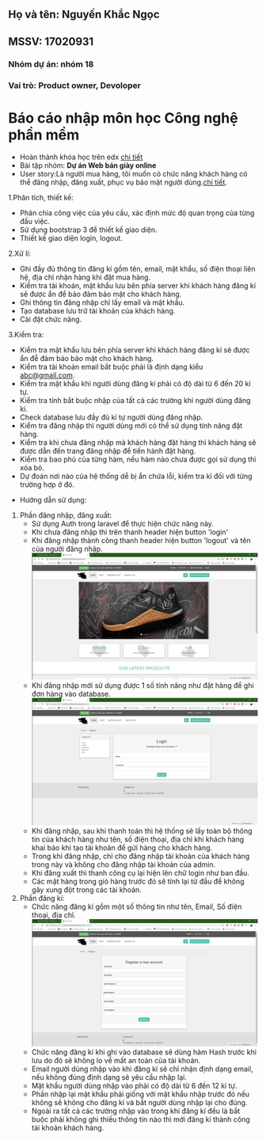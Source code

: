 ## Họ và tên: Nguyến Khắc Ngọc
## MSSV: 17020931
### Nhóm dự án: nhóm 18
### Vai trò: Product owner, Devoloper

# Báo cáo nhập môn học Công nghệ phần mềm

* Hoàn thành khóa học trên edx [chi tiết](https://github.com/KhacNgoc/INT2208-7-2019/blob/master/NguyenKhacNgoc/SoftEng1x%20edX_3.jpg)
* Bài tập nhóm: **Dự án Web bán giày online**
* User story:Là người mua hàng, tôi muốn có chức năng khách hàng có thể đăng nhập, đăng xuất, phục vụ bảo mật người dùng.[chi tiết](https://github.com/KhacNgoc/INT2208-7-2019/issues/3).

1.Phân tích, thiết kế:
  - Phân chia công việc của yêu cầu, xác định mức độ quan trọng của từng đầu việc.
  - Sử dụng bootstrap 3 để thiết kế giao diện.
  - Thiết kế giao diện login, logout.
  
2.Xử lí:
  - Ghi đầy đủ thông tin đăng kí gồm tên, email, mật khẩu, số điện thoại liên hệ, địa chỉ nhận hàng khi đặt mua hàng.
  - Kiểm tra tài khoản, mật khẩu lưu bên phía server khi khách hàng đăng kí sẽ được ẩn để bảo đảm bảo mật cho khách hàng.
  - Ghi thông tin đăng nhập chỉ lấy email và mật khẩu.
  - Tạo database lưu trữ tài khoản của khách hàng.
  - Cài đặt chức năng.
  
3.Kiểm tra:
  - Kiểm tra mật khẩu lưu bên phía server khi khách hàng đăng kí sẽ được ẩn đễ đảm bảo bảo mật cho khách hàng.
  - Kiểm tra tài khoản email bắt buộc phải là định dạng kiểu abc@gmail.com.
  - Kiểm tra mật khẩu khi người dùng đăng kí phải có độ dài từ 6 đến 20 kí tự.
  - Kiểm tra tính bắt buộc nhập của tất cả các trường khi người dùng đăng kí.
  - Check database lưu đầy đủ kí tự người dùng đăng nhập.
  - Kiểm tra đăng nhập thì người dùng mới có thể sử dụng tính năng đặt hàng.
  - Kiểm tra khi chưa đăng nhập mà khách hàng đặt hàng thì khách hàng sẽ được dẫn đến trang đăng nhập để tiến hành đặt hàng.
  - Kiểm tra bao phủ của từng hàm, nếu hàm nào chưa được gọi sử dụng thì xóa bỏ.
  - Dự đoán nơi nào của hệ thống dễ bị ẩn chứa lỗi, kiểm tra kĩ đối với từng trường hợp ở đó.
* Hướng dẫn sử dụng:
1. Phần đăng nhập, đăng xuất:
    - Sử dụng Auth trong laravel để thực hiện chức năng này.
    - Khi chưa đăng nhập thì trên thanh header hiện button 'login'
    - Khi đăng nhập thành công thanh header hiện button 'logout' và tên của người đăng nhập.
      ![Home](home.png)
    - Khi đăng nhập mới sử dụng được 1 số tính năng như đặt hàng để ghi đơn hàng vào database.
    ![login](login.png)
    - Khi đăng nhập, sau khi thanh toán thì hệ thống sẽ lấy toàn bộ thông tin của khách hàng như tên, số điện thoại, địa chỉ khi khách hàng khai báo khi tạo tài khoản để gửi hàng cho khách hàng.
    - Trong khi đăng nhập, chỉ cho đăng nhập tài khoản của khách hàng trong này và không cho đăng nhập tài khoản của admin.
    - Khi đăng xuất thì thanh công cụ lại hiện lên chữ login như ban đầu.
    - Các mặt hàng trong giỏ hàng trước đó sẽ tính lại từ đầu để không gây xung đột trong các tài khoản.
2. Phần đăng kí:
    - Chức năng đăng kí gồm một số thông tin như tên, Email, Số điện thoại, địa chỉ.
    ![register](register.png)
    - Chức năng đăng kí khi ghi vào database sẽ dùng hàm Hash trước khi lưu do đó sẽ không lo về mất an toàn của tài khoản.
    - Email người dùng nhập vào khi đăng kí sẽ chỉ nhận định dạng email, nếu không đúng định dạng sẽ yêu cầu nhập lại.
    - Mật khẩu người dùng nhập vào phải có độ dài từ 6 đến 12 kí tự.
    - Phần nhập lại mật khẩu phải giống với mật khẩu nhập trước đó nếu không sẽ không cho đăng kí và bắt người dùng nhập lại cho đúng.
    - Ngoài ra tất cả các trường nhập vào trong khi đăng kí đều là bắt buộc phải không ghi thiếu thông tin nào thì mới đăng kí thành công tài khoản khách hàng.
 
